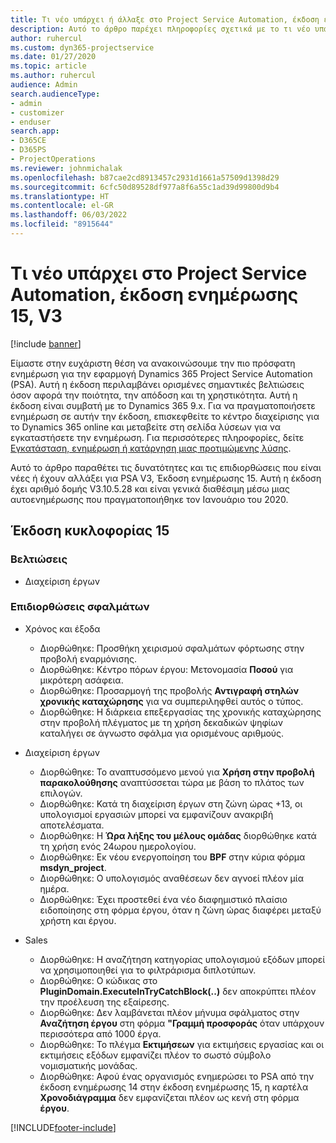 ```yaml
---
title: Τι νέο υπάρχει ή άλλαξε στο Project Service Automation, έκδοση ενημέρωσης 15, V3
description: Αυτό το άρθρο παρέχει πληροφορίες σχετικά με το τι νέο υπάρχει στο Project Service Automation, έκδοση ενημέρωσης 15, V3.
author: ruhercul
ms.custom: dyn365-projectservice
ms.date: 01/27/2020
ms.topic: article
ms.author: ruhercul
audience: Admin
search.audienceType:
- admin
- customizer
- enduser
search.app:
- D365CE
- D365PS
- ProjectOperations
ms.reviewer: johnmichalak
ms.openlocfilehash: b87cae2cd8913457c2931d1661a57509d1398d29
ms.sourcegitcommit: 6cfc50d89528df977a8f6a55c1ad39d99800d9b4
ms.translationtype: HT
ms.contentlocale: el-GR
ms.lasthandoff: 06/03/2022
ms.locfileid: "8915644"
---
```

# <a name="project-service-automation-update-release-15-v3"></a>Τι νέο υπάρχει στο Project Service Automation, έκδοση ενημέρωσης 15, V3

[!include [banner](../includes/psa-now-project-operations.md)]

Είμαστε στην ευχάριστη θέση να ανακοινώσουμε την πιο πρόσφατη ενημέρωση για την εφαρμογή Dynamics 365 Project Service Automation (PSA). Αυτή η έκδοση περιλαμβάνει ορισμένες σημαντικές βελτιώσεις όσον αφορά την ποιότητα, την απόδοση και τη χρηστικότητα. Αυτή η έκδοση είναι συμβατή με το Dynamics 365 9.x. Για να πραγματοποιήσετε ενημέρωση σε αυτήν την έκδοση, επισκεφθείτε το κέντρο διαχείρισης για το Dynamics 365 online και μεταβείτε στη σελίδα λύσεων για να εγκαταστήσετε την ενημέρωση. Για περισσότερες πληροφορίες, δείτε [Εγκατάσταση, ενημέρωση ή κατάργηση μιας προτιμώμενης λύσης](/power-platform/admin/install-remove-preferred-solution).

Αυτό το άρθρο παραθέτει τις δυνατότητες και τις επιδιορθώσεις που είναι νέες ή έχουν αλλάξει για PSA V3, Έκδοση ενημέρωσης 15. Αυτή η έκδοση έχει αριθμό δομής V3.10.5.28 και είναι γενικά διαθέσιμη μέσω μιας αυτοενημέρωσης που πραγματοποιήθηκε τον Ιανουάριο του 2020.

## <a name="update-release-15"></a>Έκδοση κυκλοφορίας 15 

### <a name="enhancements"></a>Βελτιώσεις

- Διαχείριση έργων

### <a name="bug-fixes"></a>Επιδιορθώσεις σφαλμάτων

- Χρόνος και έξοδα

  - Διορθώθηκε: Προσθήκη χειρισμού σφαλμάτων φόρτωσης στην προβολή εναρμόνισης.
  - Διορθώθηκε: Κέντρο πόρων έργου: Μετονομασία **Ποσού** για μικρότερη ασάφεια.
  - Διορθώθηκε: Προσαρμογή της προβολής **Αντιγραφή στηλών χρονικής καταχώρησης** για να συμπεριληφθεί αυτός ο τύπος.
  - Διορθώθηκε: Η διάρκεια επεξεργασίας της χρονικής καταχώρησης στην προβολή πλέγματος με τη χρήση δεκαδικών ψηφίων καταλήγει σε άγνωστο σφάλμα για ορισμένους αριθμούς.

- Διαχείριση έργων

  - Διορθώθηκε: Το αναπτυσσόμενο μενού για **Χρήση στην προβολή παρακολούθησης** αναπτύσσεται τώρα με βάση το πλάτος των επιλογών.
  - Διορθώθηκε: Κατά τη διαχείριση έργων στη ζώνη ώρας +13, οι υπολογισμοί εργασιών μπορεί να εμφανίζουν ανακριβή αποτελέσματα.
  - Διορθώθηκε: Η **Ώρα λήξης του μέλους ομάδας** διορθώθηκε κατά τη χρήση ενός 24ωρου ημερολογίου.
  - Διορθώθηκε: Εκ νέου ενεργοποίηση του **BPF** στην κύρια φόρμα **msdyn_project**.
  - Διορθώθηκε: Ο υπολογισμός αναθέσεων δεν αγνοεί πλέον μία ημέρα.
  - Διορθώθηκε: Έχει προστεθεί ένα νέο διαφημιστικό πλαίσιο ειδοποίησης στη φόρμα έργου, όταν η ζώνη ώρας διαφέρει μεταξύ χρήστη και έργου.

- Sales

  - Διορθώθηκε: Η αναζήτηση κατηγορίας υπολογισμού εξόδων μπορεί να χρησιμοποιηθεί για το φιλτράρισμα διπλοτύπων.
  - Διορθώθηκε: Ο κώδικας στο **PluginDomain.ExecuteInTryCatchBlock(..)** δεν αποκρύπτει πλέον την προέλευση της εξαίρεσης.
  - Διορθώθηκε: Δεν λαμβάνεται πλέον μήνυμα σφάλματος στην **Αναζήτηση έργου** στη φόρμα **"Γραμμή προσφοράς** όταν υπάρχουν περισσότερα από 1000 έργα.
  - Διορθώθηκε: Το πλέγμα **Εκτιμήσεων** για εκτιμήσεις εργασίας και οι εκτιμήσεις εξόδων εμφανίζει πλέον το σωστό σύμβολο νομισματικής μονάδας.
  - Διορθώθηκε: Αφού ένας οργανισμός ενημερώσει το PSA από την έκδοση ενημέρωσης 14 στην έκδοση ενημέρωσης 15, η καρτέλα **Χρονοδιάγραμμα** δεν εμφανίζεται πλέον ως κενή στη φόρμα **έργου**.


[!INCLUDE[footer-include](../includes/footer-banner.md)]
